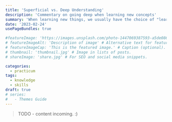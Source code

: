 ```yaml
---
title: 'Superficial vs. Deep Understanding'
description: 'Commentary on going deep when learning new concepts'
summary: 'When learning new things, we usually have the choice of "learning the tool" or going deep on the underlying concepts. Learning the tool may speed delivery in the short term, but may lead to pitfalls in the long run.'
date: '2023-02-24'
usePageBundles: true

#featureImage: 'https://images.unsplash.com/photo-1447069387593-a5de0862481e?ixlib=rb-1.2.1&ixid=MnwxMjA3fDB8MHxwaG90by1wYWdlfHx8fGVufDB8fHx8&auto=format&fit=crop&w=1169&q=80' # Top image on post.
# featureImageAlt: 'Description of image' # Alternative text for featured image.
# featureImageCap: 'This is the featured image.' # Caption (optional).
# thumbnail: 'thumbnail.jpg' # Image in lists of posts.
# shareImage: 'share.jpg' # For SEO and social media snippets.

categories:
  - practicum
tags:
  - knowledge
  - skills
draft: true
# series:
#   - Themes Guide
---
```


> TODO - content incoming. :)
